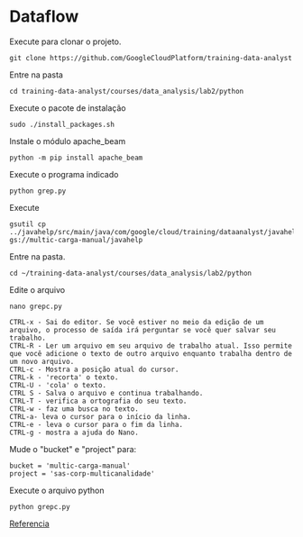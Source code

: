 # Dataflow

Execute para clonar o projeto.
```linux
git clone https://github.com/GoogleCloudPlatform/training-data-analyst
```
Entre na pasta
```linux
cd training-data-analyst/courses/data_analysis/lab2/python
```
Execute o pacote de instalação
```linux
sudo ./install_packages.sh
```
Instale o módulo apache_beam
```linux
python -m pip install apache_beam
```
Execute o programa indicado
```linux
python grep.py
```
Execute
```linux
gsutil cp ../javahelp/src/main/java/com/google/cloud/training/dataanalyst/javahelp/*.java gs://multic-carga-manual/javahelp
```
Entre na pasta.
```linux
cd ~/training-data-analyst/courses/data_analysis/lab2/python
```
Edite o arquivo
```linux
nano grepc.py
```
```
CTRL-x - Sai do editor. Se você estiver no meio da edição de um arquivo, o processo de saída irá perguntar se você quer salvar seu trabalho.
CTRL-R - Ler um arquivo em seu arquivo de trabalho atual. Isso permite que você adicione o texto de outro arquivo enquanto trabalha dentro de um novo arquivo.
CTRL-c - Mostra a posição atual do cursor.
CTRL-k - 'recorta' o texto.
CTRL-U - 'cola' o texto.
CTRL S - Salva o arquivo e continua trabalhando.
CTRL-T - verifica a ortografia do seu texto.
CTRL-w - faz uma busca no texto.
CTRL-a- leva o cursor para o início da linha.
CTRL-e - leva o cursor para o fim da linha.
CTRL-g - mostra a ajuda do Nano.
```
Mude o "bucket" e "project" para:
```
bucket = 'multic-carga-manual'
project = 'sas-corp-multicanalidade'
```
Execute o arquivo python
```linux
python grepc.py
```

[Referencia](https://codelabs.developers.google.com/codelabs/cpb101-simple-dataflow-py/index.html?index=..%2F..next17#0 "Dataflow")
